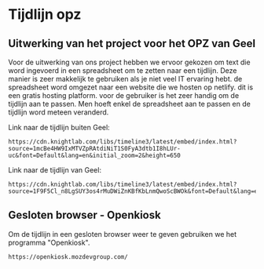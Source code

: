 # Tijdlijn opz

## Uitwerking van het project voor het OPZ van Geel

Voor de uitwerking van ons project hebben we ervoor gekozen om text die word ingevoerd in een spreadsheet om te zetten naar een tijdlijn. Deze manier is zeer makkelijk te gebruiken als je niet veel IT ervaring hebt. de spreadsheet word omgezet naar een website die we hosten op netlify. dit is een gratis hosting platform. voor de gebruiker is het zeer handig om de tijdlijn aan te passen. Men hoeft enkel de spreadsheet aan te passen en de tijdlijn word meteen veranderd.

Link naar de tijdlijn buiten Geel:
```
https://cdn.knightlab.com/libs/timeline3/latest/embed/index.html?source=1mcBe4HW9IxMTVZpRAtdiNiT1S0FyA3dtb1I8hLUr-uc&font=Default&lang=en&initial_zoom=2&height=650
```
Link naar de tijdlijn van Geel:
```
https://cdn.knightlab.com/libs/timeline3/latest/embed/index.html?source=1F9F5Cl_n8LgSUY3os4rMuDWiZnKBfKbLnmQwoScBWOk&font=Default&lang=en&initial_zoom=2&height=650
```

## Gesloten browser - Openkiosk
Om de tijdlijn in een gesloten browser weer te geven gebruiken we het programma "Openkiosk".
```
https://openkiosk.mozdevgroup.com/
```

